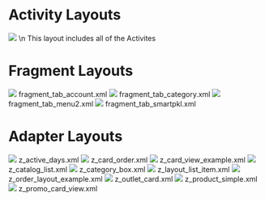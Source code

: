 # Activity Layouts
![](https://github.com/rickyhemawan/ImagesForReadme/blob/master/DefinitelyNotLoginSS/AllActivities.PNG)
\n This layout includes all of the Activites

# Fragment Layouts
![](https://github.com/rickyhemawan/ImagesForReadme/blob/master/DefinitelyNotLoginSS/FragmentTabAccount.PNG)
fragment_tab_account.xml
![](https://github.com/rickyhemawan/ImagesForReadme/blob/master/DefinitelyNotLoginSS/FragmentTabCategory.PNG)
fragment_tab_category.xml
![](https://github.com/rickyhemawan/ImagesForReadme/blob/master/DefinitelyNotLoginSS/FragmentTabMenu2.PNG)
fragment_tab_menu2.xml
![](https://github.com/rickyhemawan/ImagesForReadme/blob/master/DefinitelyNotLoginSS/FragmentTabSmartPKL.PNG)
fragment_tab_smartpkl.xml
# Adapter Layouts
![](https://github.com/rickyhemawan/ImagesForReadme/blob/master/DefinitelyNotLoginSS/zActiveDays.PNG)
z_active_days.xml
![](https://github.com/rickyhemawan/ImagesForReadme/blob/master/DefinitelyNotLoginSS/zCardOrder.PNG)
z_card_order.xml
![](https://github.com/rickyhemawan/ImagesForReadme/blob/master/DefinitelyNotLoginSS/zCardViewExample.PNG)
z_card_view_example.xml
![](https://github.com/rickyhemawan/ImagesForReadme/blob/master/DefinitelyNotLoginSS/zCatalogList.PNG)
z_catalog_list.xml
![](https://github.com/rickyhemawan/ImagesForReadme/blob/master/DefinitelyNotLoginSS/zCategoryBox.PNG)
z_category_box.xml
![](https://github.com/rickyhemawan/ImagesForReadme/blob/master/DefinitelyNotLoginSS/zLayoutListItem.PNG)
z_layout_list_item.xml
![](https://github.com/rickyhemawan/ImagesForReadme/blob/master/DefinitelyNotLoginSS/zOrderLayoutExample.PNG)
z_order_layout_example.xml
![](https://github.com/rickyhemawan/ImagesForReadme/blob/master/DefinitelyNotLoginSS/zOutletCard.PNG)
z_outlet_card.xml
![](https://github.com/rickyhemawan/ImagesForReadme/blob/master/DefinitelyNotLoginSS/zProductSimple.PNG)
z_product_simple.xml
![](https://github.com/rickyhemawan/ImagesForReadme/blob/master/DefinitelyNotLoginSS/zPromoCardView.PNG)
z_promo_card_view.xml
